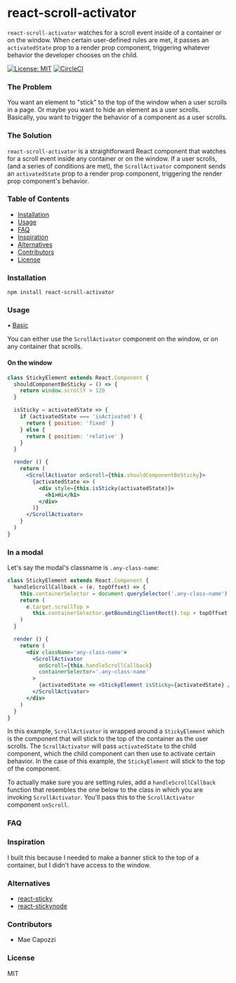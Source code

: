 # react-scroll-activator
`react-scroll-activator` watches for a scroll event inside of a container or on the window. When certain user-defined rules are met, it passes an `activatedState` prop to a render prop component, triggering whatever behavior the developer chooses on the child.

[![License: MIT](https://img.shields.io/badge/License-MIT-yellow.svg)](https://opensource.org/licenses/MIT)
[![CircleCI](https://circleci.com/gh/maecapozzi/react-scroll-activator/tree/master.svg?style=svg)](https://circleci.com/gh/maecapozzi/react-scroll-activator/tree/master)

### The Problem
You want an element to "stick" to the top of the window when a user scrolls in a page. Or maybe you want to hide an element as a user scrolls. Basically, you want to trigger the behavior of a component as a user scrolls. 

### The Solution
`react-scroll-activator` is a straightforward React component that watches for a scroll event inside any container or on the window. If a user scrolls, (and a series of conditions are met), the `ScrollActivator` component sends an `activatedState` prop to a render prop component, triggering the render prop component's behavior. 

<!-- START doctoc generated TOC please keep comment here to allow auto update -->
<!-- DON'T EDIT THIS SECTION, INSTEAD RE-RUN doctoc TO UPDATE -->
### Table of Contents

- [Installation](#installation)
- [Usage](#usage)
- [FAQ](#faq)
- [Inspiration](#inspiration)
- [Alternatives](#alternatives)
- [Contributors](#contributors)
- [License](#license)

<!-- END doctoc generated TOC please keep comment here to allow auto update -->
  
### Installation

`npm install react-scroll-activator`
### Usage

• [Basic](https://jsfiddle.net/maecapozzi/2ys8nnz1/17/)

You can either use the `ScrollActivator` component on the window, or on any container that scrolls. 

#### On the window
```jsx
class StickyElement extends React.Component {
  shouldComponentBeSticky = () => {
    return window.scrollY > 120
  }

  isSticky = activatedState => {
    if (activatedState === 'isActivated') {
      return { position: 'fixed' }
    } else {
      return { position: 'relative' }
    }
  }

  render () {
    return (
      <ScrollActivator onScroll={this.shouldComponentBeSticky}>
        {activatedState => (
          <div style={this.isSticky(activatedState)}>
            <h1>Hi</h1>
          </div>
        )}
      </ScrollActivator>
    }
  )
}

```

### In a modal

Let's say the modal's classname is `.any-class-name`:

```jsx
class StickyElement extends React.Component {
  handleScrollCallback = (e, topOffset) => {
    this.containerSelector = document.querySelector('.any-class-name')
    return (
      e.target.scrollTop >
        this.containerSelector.getBoundingClientRect().top + topOffset
    )
  }

  render () {
    return (
      <div className='any-class-name'>
        <ScrollActivator
          onScroll={this.handleScrollCallback}
          containerSelector='.any-class-name'
        >
          {activatedState => <StickyElement isSticky={activatedState} />}
        </ScrollActivator>
      </div>
    )
  }
}

```
In this example, `ScrollActivator` is wrapped around a `StickyElement` which is the component that will stick to the top of the container as the user scrolls. The `ScrollActivator` will pass `activatedState` to the child component, which the child component can then use to activate certain behavior. In the case of this example, the `StickyElement` will stick to the top of the component. 

To actually make sure you are setting rules, add a `handleScrollCallback` function that resembles the one below to the class in which you are invoking `ScrollActivator`. You'll pass this to the `ScrollActivator` component `onScroll`. 

### FAQ
### Inspiration
I built this because I needed to make a banner stick to the top of a container, but I didn't have access to the window. 
### Alternatives
* [react-sticky](https://github.com/captivationsoftware/react-sticky)
* [react-stickynode](https://github.com/yahoo/react-stickynode)
### Contributors
* Mae Capozzi
### License
MIT
